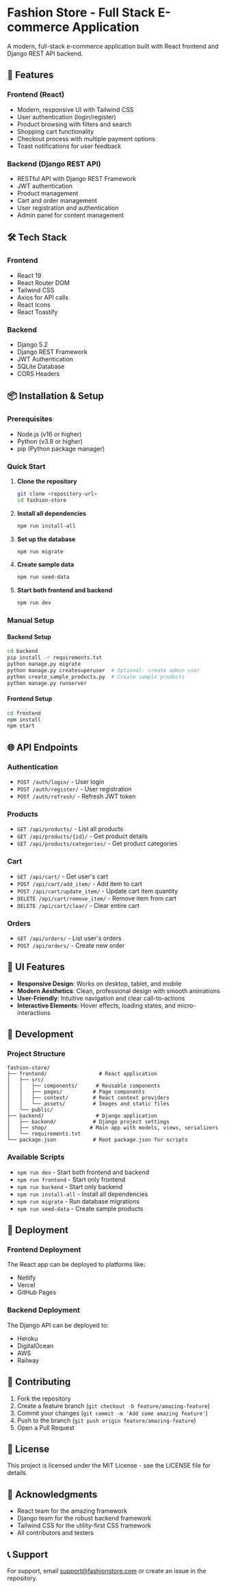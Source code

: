 # Fashion Store - Full Stack E-commerce Application

A modern, full-stack e-commerce application built with React frontend and Django REST API backend.

## 🚀 Features

### Frontend (React)
- Modern, responsive UI with Tailwind CSS
- User authentication (login/register)
- Product browsing with filters and search
- Shopping cart functionality
- Checkout process with multiple payment options
- Toast notifications for user feedback

### Backend (Django REST API)
- RESTful API with Django REST Framework
- JWT authentication
- Product management
- Cart and order management
- User registration and authentication
- Admin panel for content management

## 🛠️ Tech Stack

### Frontend
- React 19
- React Router DOM
- Tailwind CSS
- Axios for API calls
- React Icons
- React Toastify

### Backend
- Django 5.2
- Django REST Framework
- JWT Authentication
- SQLite Database
- CORS Headers

## 📦 Installation & Setup

### Prerequisites
- Node.js (v16 or higher)
- Python (v3.8 or higher)
- pip (Python package manager)

### Quick Start

1. **Clone the repository**
   ```bash
   git clone <repository-url>
   cd fashion-store
   ```

2. **Install all dependencies**
   ```bash
   npm run install-all
   ```

3. **Set up the database**
   ```bash
   npm run migrate
   ```

4. **Create sample data**
   ```bash
   npm run seed-data
   ```

5. **Start both frontend and backend**
   ```bash
   npm run dev
   ```

### Manual Setup

#### Backend Setup
```bash
cd backend
pip install -r requirements.txt
python manage.py migrate
python manage.py createsuperuser  # Optional: create admin user
python create_sample_products.py  # Create sample products
python manage.py runserver
```

#### Frontend Setup
```bash
cd frontend
npm install
npm start
```

## 🌐 API Endpoints

### Authentication
- `POST /auth/login/` - User login
- `POST /auth/register/` - User registration
- `POST /auth/refresh/` - Refresh JWT token

### Products
- `GET /api/products/` - List all products
- `GET /api/products/{id}/` - Get product details
- `GET /api/products/categories/` - Get product categories

### Cart
- `GET /api/cart/` - Get user's cart
- `POST /api/cart/add_item/` - Add item to cart
- `POST /api/cart/update_item/` - Update cart item quantity
- `DELETE /api/cart/remove_item/` - Remove item from cart
- `DELETE /api/cart/clear/` - Clear entire cart

### Orders
- `GET /api/orders/` - List user's orders
- `POST /api/orders/` - Create new order

## 🎨 UI Features

- **Responsive Design**: Works on desktop, tablet, and mobile
- **Modern Aesthetics**: Clean, professional design with smooth animations
- **User-Friendly**: Intuitive navigation and clear call-to-actions
- **Interactive Elements**: Hover effects, loading states, and micro-interactions

## 🔧 Development

### Project Structure
```
fashion-store/
├── frontend/                 # React application
│   ├── src/
│   │   ├── components/      # Reusable components
│   │   ├── pages/          # Page components
│   │   ├── context/        # React context providers
│   │   └── assets/         # Images and static files
│   └── public/
├── backend/                 # Django application
│   ├── backend/            # Django project settings
│   ├── shop/              # Main app with models, views, serializers
│   └── requirements.txt
└── package.json            # Root package.json for scripts
```

### Available Scripts

- `npm run dev` - Start both frontend and backend
- `npm run frontend` - Start only frontend
- `npm run backend` - Start only backend
- `npm run install-all` - Install all dependencies
- `npm run migrate` - Run database migrations
- `npm run seed-data` - Create sample products

## 🚀 Deployment

### Frontend Deployment
The React app can be deployed to platforms like:
- Netlify
- Vercel
- GitHub Pages

### Backend Deployment
The Django API can be deployed to:
- Heroku
- DigitalOcean
- AWS
- Railway

## 🤝 Contributing

1. Fork the repository
2. Create a feature branch (`git checkout -b feature/amazing-feature`)
3. Commit your changes (`git commit -m 'Add some amazing feature'`)
4. Push to the branch (`git push origin feature/amazing-feature`)
5. Open a Pull Request

## 📝 License

This project is licensed under the MIT License - see the LICENSE file for details.

## 🙏 Acknowledgments

- React team for the amazing framework
- Django team for the robust backend framework
- Tailwind CSS for the utility-first CSS framework
- All contributors and testers

## 📞 Support

For support, email support@fashionstore.com or create an issue in the repository.